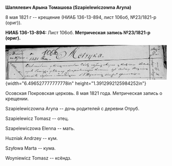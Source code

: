 **Шапялевич Арына Томашова (Szapielewiczowna Aryna)**

8 мая 1821 г -- крещение (НИАБ 136-13-894, лист 106об, №23/1821-р
(ориг)).

**НИАБ 136-13-894:** Лист 106об. **Метрическая запись №23/1821-р
(ориг).**

![](./media/6638f0f5ee533f7d03bc38b4a81234d09b06b028.png){width="6.496527777777778in"
height="1.3912992125984252in"}

Осовская Покровская церковь. 8 мая 1821 года. Метрическая запись о
крещении.

Szapielewiczowna Aryna -- дочь родителей с деревни Отруб.

Szapielewicz Tomasz -- отец.

Szapelewiczowa Elenna -- мать.

Huzniak Andrzey -- кум.

Szyłowa Marta -- кума.

Woyniewicz Tomasz -- ксёндз.
